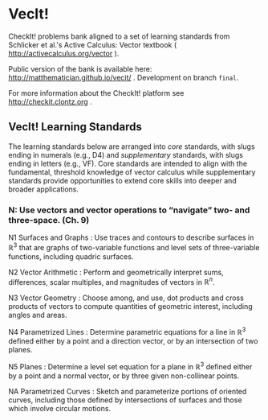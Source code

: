 # VecIt!

CheckIt! problems bank aligned to a set of learning standards from Schlicker et al.'s Active Calculus: Vector textbook ( http://activecalculus.org/vector ).

Public version of the bank is available here: http://matthematician.github.io/vecit/ .
Development on branch `final`.

For more information about the CheckIt! platform see http://checkit.clontz.org .

## VecIt! Learning Standards

The learning standards below are arranged into *core* standards, with slugs ending in numerals (e.g., D4) and *supplementary* standards, with slugs ending in letters (e.g., VF). Core standards are intended to align with the fundamental, threshold knowledge of vector calculus while supplementary standards provide opportunities to extend core skills into deeper and broader applications.

### N: Use vectors and vector operations to “navigate” two- and three-space. (Ch. 9)

N1 Surfaces and Graphs
: Use traces and contours to describe surfaces in $\mathbb{R}^3$ that are graphs of two-variable functions and level sets of three-variable functions, including quadric surfaces.

N2 Vector Arithmetic
: Perform and geometrically interpret sums, differences, scalar multiples, and magnitudes of vectors in $\mathbb{R}^n$.

N3 Vector Geometry
: Choose among, and use, dot products and cross products of vectors to compute quantities of geometric interest, including angles and areas.

N4 Parametrized Lines
: Determine parametric equations for a line in $\mathbb{R}^3$ defined either by a point and a direction vector, or by an intersection of two planes.

N5 Planes
: Determine a level set equation for a plane in $\mathbb{R}^3$ defined either by a point and a normal vector, or by three given non-collinear points.

NA Parametrized Curves
: Sketch and parameterize portions of oriented curves, including those defined by intersections of surfaces and those which involve circular motions.
